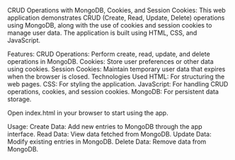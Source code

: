 CRUD Operations with MongoDB, Cookies, and Session Cookies:
This web application demonstrates CRUD (Create, Read, Update, Delete) operations using MongoDB, along with the use of cookies and session cookies to manage user data. The application is built using HTML, CSS, and JavaScript.

Features:
CRUD Operations: Perform create, read, update, and delete operations in MongoDB.
Cookies: Store user preferences or other data using cookies.
Session Cookies: Maintain temporary user data that expires when the browser is closed.
Technologies Used
HTML: For structuring the web pages.
CSS: For styling the application.
JavaScript: For handling CRUD operations, cookies, and session cookies.
MongoDB: For persistent data storage.

Open index.html in your browser to start using the app.

Usage:
Create Data: Add new entries to MongoDB through the app interface.
Read Data: View data fetched from MongoDB.
Update Data: Modify existing entries in MongoDB.
Delete Data: Remove data from MongoDB.

